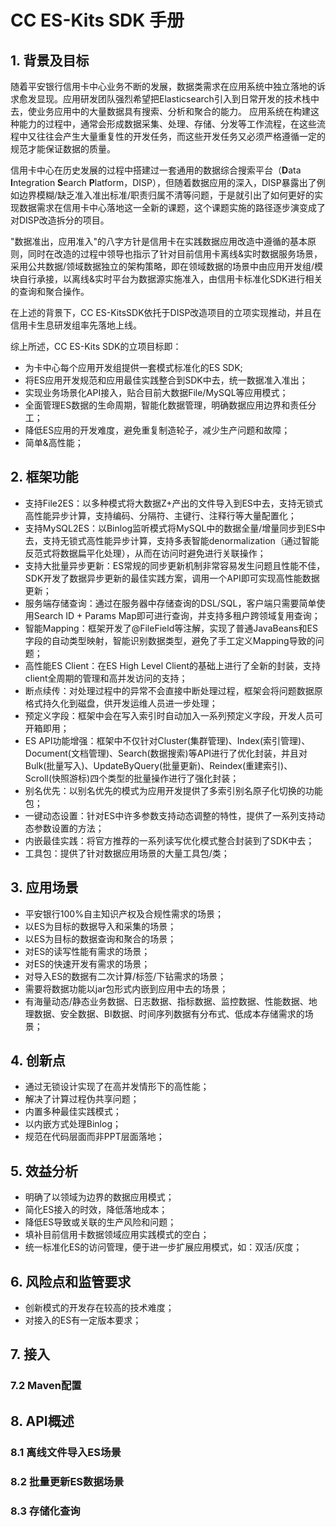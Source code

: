 # CC ES-Kits SDK 手册

## 1. 背景及目标

随着平安银行信用卡中心业务不断的发展，数据类需求在应用系统中独立落地的诉求愈发显现。应用研发团队强烈希望把Elasticsearch引入到日常开发的技术栈中去，使业务应用中的大量数据具有搜索、分析和聚合的能力。 应用系统在构建这种能力的过程中，通常会形成数据采集、处理、存储、分发等工作流程，在这些流程中又往往会产生大量重复性的开发任务，而这些开发任务又必须严格遵循一定的规范才能保证数据的质量。

信用卡中心在历史发展的过程中搭建过一套通用的数据综合搜索平台（**D**ata **I**ntegration **S**earch **P**latform，DISP），但随着数据应用的深入，DISP暴露出了例如边界模糊/缺乏准入准出标准/职责归属不清等问题，于是就引出了如何更好的实现数据需求在信用卡中心落地这一全新的课题，这个课题实施的路径逐步演变成了对DISP改造拆分的项目。

"数据准出，应用准入"的八字方针是信用卡在实践数据应用改造中遵循的基本原则，同时在改造的过程中领导也指示了针对目前信用卡离线&实时数据服务场景，采用公共数据/领域数据独立的架构策略，即在领域数据的场景中由应用开发组/模块自行承接，以离线&实时平台为数据源实施准入，由信用卡标准化SDK进行相关的查询和聚合操作。

在上述的背景下，CC ES-KitsSDK依托于DISP改造项目的立项实现推动，并且在信用卡生息研发组率先落地上线。

综上所述，CC ES-Kits SDK的立项目标即：

- 为卡中心每个应用开发组提供一套模式标准化的ES SDK;
- 将ES应用开发规范和应用最佳实践整合到SDK中去，统一数据准入准出；
- 实现业务场景化API接入，贴合目前大数据File/MySQL等应用模式；
- 全面管理ES数据的生命周期，智能化数据管理，明确数据应用边界和责任分工；
- 降低ES应用的开发难度，避免重复制造轮子，减少生产问题和故障；
- 简单&高性能；

## 2. 框架功能

- 支持File2ES：以多种模式将大数据Z+产出的文件导入到ES中去，支持无锁式高性能异步计算，支持编码、分隔符、主键行、注释行等大量配置化；
- 支持MySQL2ES：以Binlog监听模式将MySQL中的数据全量/增量同步到ES中去，支持无锁式高性能异步计算，支持多表智能denormalization（通过智能反范式将数据扁平化处理），从而在访问时避免进行关联操作；
- 支持大批量异步更新：ES常规的同步更新机制非常容易发生问题且性能不佳，SDK开发了数据异步更新的最佳实践方案，调用一个API即可实现高性能数据更新；
- 服务端存储查询：通过在服务器中存储查询的DSL/SQL，客户端只需要简单使用Search ID + Params Map即可进行查询，并支持多租户跨领域复用查询；
- 智能Mapping：框架开发了@FileField等注解，实现了普通JavaBeans和ES字段的自动类型映射，智能识别数据类型，避免了手工定义Mapping导致的问题；
- 高性能ES Client：在ES High Level Client的基础上进行了全新的封装，支持client全周期的管理和高并发访问的支持；
- 断点续传：对处理过程中的异常不会直接中断处理过程，框架会将问题数据原格式持久化到磁盘，供开发运维人员进一步处理；
- 预定义字段：框架中会在写入索引时自动加入一系列预定义字段，开发人员可开箱即用；
- ES API功能增强：框架中不仅针对Cluster(集群管理)、Index(索引管理)、Document(文档管理)、Search(数据搜索)等API进行了优化封装，并且对Bulk(批量写入)、UpdateByQuery(批量更新)、Reindex(重建索引)、Scroll(快照游标)四个类型的批量操作进行了强化封装；
- 别名优先：以别名优先的模式为应用开发提供了多索引别名原子化切换的功能包；
- 一键动态设置：针对ES中许多参数支持动态调整的特性，提供了一系列支持动态参数设置的方法；
- 内嵌最佳实践：将官方推荐的一系列读写优化模式整合封装到了SDK中去；
- 工具包：提供了针对数据应用场景的大量工具包/类；

## 3. 应用场景

- 平安银行100%自主知识产权及合规性需求的场景；
- 以ES为目标的数据导入和采集的场景；
- 以ES为目标的数据查询和聚合的场景；
- 对ES的读写性能有需求的场景；
- 对ES的快速开发有需求的场景；
- 对导入ES的数据有二次计算/标签/下钻需求的场景；
- 需要将数据功能以jar包形式内嵌到应用中去的场景；
- 有海量动态/静态业务数据、日志数据、指标数据、监控数据、性能数据、地理数据、安全数据、BI数据、时间序列数据有分布式、低成本存储需求的场景；

## 4. 创新点

- 通过无锁设计实现了在高并发情形下的高性能；
- 解决了计算过程伪共享问题；
- 内置多种最佳实践模式；
- 以内嵌方式处理Binlog；
- 规范在代码层面而非PPT层面落地；

## 5. 效益分析

- 明确了以领域为边界的数据应用模式；
- 简化ES接入的时效，降低落地成本；
- 降低ES导致或关联的生产风险和问题；
- 填补目前信用卡数据领域应用实践模式的空白；
- 统一标准化ES的访问管理，便于进一步扩展应用模式，如：双活/灰度；

## 6. 风险点和监管要求

- 创新模式的开发存在较高的技术难度；
- 对接入的ES有一定版本要求；

## 7. 接入

### 7.2 Maven配置

## 8. API概述

### 8.1 离线文件导入ES场景

### 8.2 批量更新ES数据场景

### 8.3 存储化查询